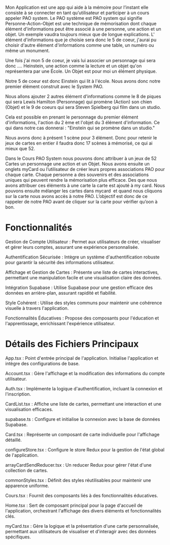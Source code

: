 Mon Application est une app qui aide à la mémoire pour l’instant elle consiste à se connecter en tant qu’utilisateur et participer à un cours appeler PAO system. Le PAO système est PAO system qui signifie Personne-Action-Objet est une technique de mémorisation dont chaque élément d'informations peut être associé à une personne, une action et un objet. Un exemple vaudra toujours mieux que de longue explications. L' élément d'informations que je choisie sera donc le 5 de coeur, j'aurai pu choisir d'autre élément d'informations comme une table, un numéro ou même un monument. 

Une fois j'ai mon 5 de coeur, je vais lui associer un personnage qui sera donc .... Heinstein, une action comme la lecture et un objet qu'on représentera par une École. Un Objet est pour moi un élément physique.

Notre 5 de coeur est donc Einstein qui lit à l'école. Nous avons donc notre premier élément construit avec le System PAO.

Nous allons ajouter 2 autres élément d'informations comme le 8 de piques qui sera Lewis Hamilton (Personnage) qui promène (Action) son chien (Objet) et le 9 de coeurs qui sera Steven Spielberg qui film dans un studio.

Cela est possible en prenant le personnage du premier élément d'informations, l'action du 2 ème et l'objet du 3 élément d'information. Ce qui dans notre cas donnerai : "Einstein qui se promène dans un studio."

Nous avons donc à présent 1 scène pour 3 élément. Donc pour retenir le jeux de cartes en entier il faudra donc 17 scènes à mémorisé, ce qui ai mieux que 52. 

  

Dans le Cours PAO System nous pouvons donc attribuer à un jeux de 52 Cartes un personnage une action et un Objet. Nous avons ensuite un onglets myCard ou l’utilisateur de créer leurs propres associations PAO pour chaque carte. Chaque personne a des souvenirs et des associations uniques qui peuvent rendre la mémorisation plus efficace. Des que nous avons attribuer ces éléments à une carte la carte est ajouté à my card. Nous pouvons ensuite mélanger les cartes dans mycard  et quand nous cliquons sur la carte nous avons accès à notre PAO. L’objectif est donc de ce rappeler de notre PAO avant de cliquer sur la carte pour vérifier qu’oon à bon.  

# Fonctionnalités

Gestion de Compte Utilisateur : Permet aux utilisateurs de créer, visualiser et gérer leurs comptes, assurant une expérience personnalisée.

Authentification Sécurisée : Intègre un système d'authentification robuste pour garantir la sécurité des informations utilisateur.

Affichage et Gestion de Cartes : Présente une liste de cartes interactives, permettant une manipulation facile et une visualisation claire des données.

Intégration Supabase : Utilise Supabase pour une gestion efficace des données en arrière-plan, assurant rapidité et fiabilité.

Style Cohérent : Utilise des styles communs pour maintenir une cohérence visuelle à travers l'application.

Fonctionnalités Éducatives : Propose des composants pour l'éducation et l'apprentissage, enrichissant l'expérience utilisateur.

# Détails des Fichiers Principaux

App.tsx : Point d'entrée principal de l'application. Initialise l'application et intègre des configurations de base.

Account.tsx : Gère l'affichage et la modification des informations du compte utilisateur.

Auth.tsx : Implémente la logique d'authentification, incluant la connexion et l'inscription.

CardList.tsx : Affiche une liste de cartes, permettant une interaction et une visualisation efficaces.

supabase.ts : Configure et initialise la connexion avec la base de données Supabase.

Card.tsx : Représente un composant de carte individuelle pour l'affichage détaillé.

configureStore.tsx : Configure le store Redux pour la gestion de l'état global de l'application.

arrayCardSendReducer.tsx : Un reducer Redux pour gérer l'état d'une collection de cartes.

commonStyles.tsx : Définit des styles réutilisables pour maintenir une apparence uniforme.

Cours.tsx : Fournit des composants liés à des fonctionnalités éducatives.

Home.tsx : Sert de composant principal pour la page d'accueil de l'application, orchestrant l'affichage des divers éléments et fonctionnalités clés.

myCard.tsx : Gère la logique et la présentation d'une carte personnalisée, permettant aux utilisateurs de visualiser et d'interagir avec des données spécifiques.
